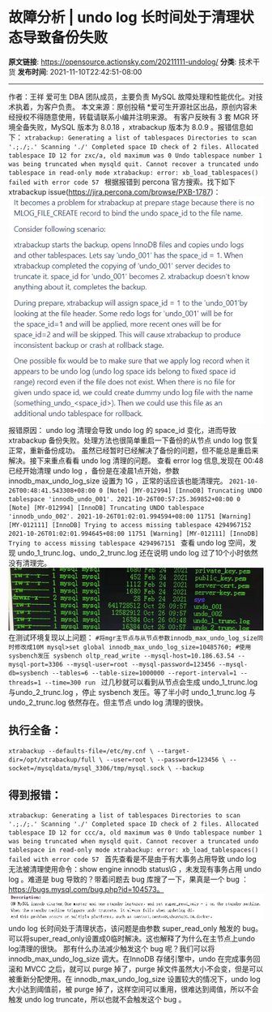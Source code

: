 # 故障分析 | undo log 长时间处于清理状态导致备份失败

**原文链接**: https://opensource.actionsky.com/20211111-undolog/
**分类**: 技术干货
**发布时间**: 2021-11-10T22:42:51-08:00

---

作者：王祥
爱可生 DBA 团队成员，主要负责 MySQL 故障处理和性能优化。对技术执着，为客户负责。
本文来源：原创投稿
*爱可生开源社区出品，原创内容未经授权不得随意使用，转载请联系小编并注明来源。
有客户反映有 3 套 MGR 环境全备失败，MySQL 版本为 8.0.18 ，xtrabackup 版本为 8.0.9 。报错信息如下：
`xtrabackup: Generating a list of tablespaces
Directories to scan '.;./;.'
Scanning './'
Completed space ID check of 2 files.
Allocated tablespace ID 12 for zxc/a, old maximum was 0
Undo tablespace number 1 was being truncated when mysqld quit.
Cannot recover a truncated undo tablespace in read-only mode
xtrabackup: error: xb_load_tablespaces() failed with error code 57
`
根据报错到 percona 官方搜索。找下如下 xtrabackup issue(https://jira.percona.com/browse/PXB-1787)：
![Image](.img/f3586c1c.png)
报错原因： undo log 清理会导致 undo log 的 space_id 变化，进而导致 xtrabackup 备份失败。处理方法也很简单重启一下备份的从节点 undo log 恢复正常，重新备份成功。
虽然已经暂时已经解决了备份的问题，但不能总是重启来解决。接下来重点看看 undo log 清理的问题。
查看 error log 信息,发现在 00:48 已经开始清理 undo log ，备份是在凌晨1点开始，参数 innodb_max_undo_log_size 设置为 1G ，正常的话应该也能清理完。
`2021-10-26T00:48:41.543308+08:00 0 [Note] [MY-012994] [InnoDB] Truncating UNDO tablespace 'innodb_undo_001'.
2021-10-26T00:57:25.369852+08:00 0 [Note] [MY-012994] [InnoDB] Truncating UNDO tablespace 'innodb_undo_002'.
2021-10-26T01:02:01.994594+08:00 11751 [Warning] [MY-012111] [InnoDB] Trying to access missing tablespace 4294967152
2021-10-26T01:02:01.994645+08:00 11751 [Warning] [MY-012111] [InnoDB] Trying to access missing tablespace 4294967151
`
查看 undo log 空间，发现 undo_1_trunc.log、undo_2_trunc.log 还在说明 undo log 过了10个小时依然没有清理完。
![Image](.img/3674e88b.png)
在测试环境复现以上问题：
`#将mgr主节点与从节点参数innodb_max_undo_log_size同时修改成10M
mysql>set global innodb_max_undo_log_size=10485760;
#使用sysbench发压
sysbench oltp_read_write --mysql-host=10.186.63.54 --mysql-port=3306 --mysql-user=root --mysql-password=123456 --mysql-db=sysbench --tables=6 --table-size=1000000 --report-interval=1 --threads=1 --time=300 run
`
过几秒就可以看到从节点会生成 undo_1_trunc.log与undo_2_trunc.log ，停止 sysbench 发压。等了半小时 undo_1_trunc.log 与 undo_2_trunc.log 依然存在。但主节点 undo log 清理的很快。
## 执行全备：
`xtrabackup --defaults-file=/etc/my.cnf \
--target-dir=/opt/xtrabackup/full \
--user=root \
--password=123456 \
--socket=/mysqldata/mysql_3306/tmp/mysql.sock \
--backup
`
## 得到报错：
`xtrabackup: Generating a list of tablespaces
Directories to scan '.;./;.'
Scanning './'
Completed space ID check of 2 files.
Allocated tablespace ID 12 for ccc/a, old maximum was 0
Undo tablespace number 1 was being truncated when mysqld quit.
Cannot recover a truncated undo tablespace in read-only mode
xtrabackup: error: xb_load_tablespaces() failed with error code 57
`
首先查看是不是由于有大事务占用导致 undo log 无法被清理使用命令：show engine innodb status\G ，未发现有事务占用 undo log 。难道是 bug 导致的？带着问题去 bug 库搜了一下，果真是一个 bug ：https://bugs.mysql.com/bug.php?id=104573。
![Image](.img/e1f77fc4.png)
undo log 长时间处于清理状态，该问题是由参数 super_read_only 触发的 bug。可以将super_read_only设置成0临时解决。这也解释了为什么在主节点上undo log清理的很快。
那有什么办法减少触发这个 bug 呢？我们可以将 innodb_max_undo_log_size  调大。在InnoDB 存储引擎中，undo 在完成事务回滚和 MVCC 之后，就可以 purge 掉了，purge 掉文件虽然大小不会变，但是可以被重新分配使用。在 innodb_max_undo_log_size 设置较大的情况下，undo log 大小达到阈值前，被 purge 掉了，这样空间可以重用，很难达到阈值，所以不会触发 undo log truncate，所以也就不会触发这个 bug 。